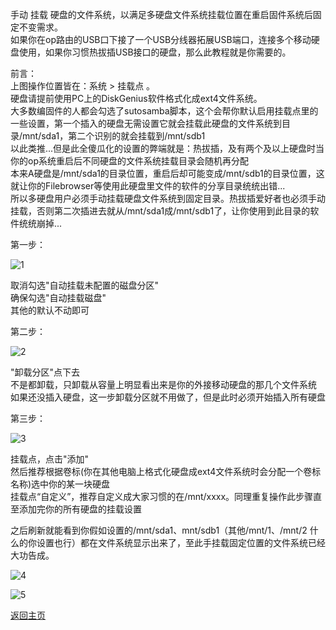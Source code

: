 手动 挂载 硬盘的文件系统，以满足多硬盘文件系统挂载位置在重启固件系统后固定不变需求。             
如果你在op路由的USB口下接了一个USB分线器拓展USB端口，连接多个移动硬盘使用，如果你习惯热拔插USB接口的硬盘，那么此教程就是你需要的。      

前言：        
上图操作位置皆在：系统 > 挂载点 。        
硬盘请提前使用PC上的DiskGenius软件格式化成ext4文件系统。          
大多数编固件的人都会勾选了sutosamba脚本，这个会帮你默认启用挂载点里的一些设置，第一个插入的硬盘无需设置它就会挂载此硬盘的文件系统到目录/mnt/sda1，第二个识别的就会挂载到/mnt/sdb1    
以此类推...但是此全傻瓜化的设置的弊端就是：热拔插，及有两个及以上硬盘时当你的op系统重启后不同硬盘的文件系统挂载目录会随机再分配     
本来A硬盘是/mnt/sda1的目录位置，重启后却可能变成/mnt/sdb1的目录位置，这就让你的Filebrowser等使用此硬盘里文件的软件的分享目录统统出错...            
所以多硬盘用户必须手动挂载硬盘文件系统到固定目录。热拔插爱好者也必须手动挂载，否则第二次插进去就从/mnt/sda1成/mnt/sdb1了，让你使用到此目录的软件统统崩掉...               

第一步：   

![1](https://user-images.githubusercontent.com/73426989/150643313-8e7048f0-7853-4c18-bf56-a764088896b1.png)        

取消勾选"自动挂载未配置的磁盘分区"             
确保勾选"自动挂载磁盘"           
其他的默认不动即可                    

第二步：     

![2](https://user-images.githubusercontent.com/73426989/150643337-78e1adca-2761-4682-b868-536221e63f6c.jpg)          

"卸载分区"点下去          
不是都卸载，只卸载从容量上明显看出来是你的外接移动硬盘的那几个文件系统          
如果还没插入硬盘，这一步卸载分区就不用做了，但是此时必须开始插入所有硬盘             

第三步：           

![3](https://user-images.githubusercontent.com/73426989/150643396-aa8d1577-ed3c-460c-9f74-d7a9d04b6ad3.jpg)       

挂载点，点击"添加"            
然后推荐根据卷标(你在其他电脑上格式化硬盘成ext4文件系统时会分配一个卷标名称)选中你的某一块硬盘        
挂载点“自定义”，推荐自定义成大家习惯的在/mnt/xxxx。同理重复操作此步骤直至添加完你的所有硬盘的挂载设置                

之后刷新就能看到你假如设置的/mnt/sda1、mnt/sdb1（其他/mnt/1、/mnt/2 什么的你设置也行）都在文件系统显示出来了，至此手挂载固定位置的文件系统已经大功告成。    

![4](https://user-images.githubusercontent.com/73426989/150643458-42327799-e9e8-42f1-80fd-4d6ccf220a19.png)               

![5](https://user-images.githubusercontent.com/73426989/150643474-144255d1-d6ac-4b31-809b-ce6c35feb43b.png)          

[返回主页](https://boduoyejieyi666.github.io/whonolikeboduoyejieyi/)            

